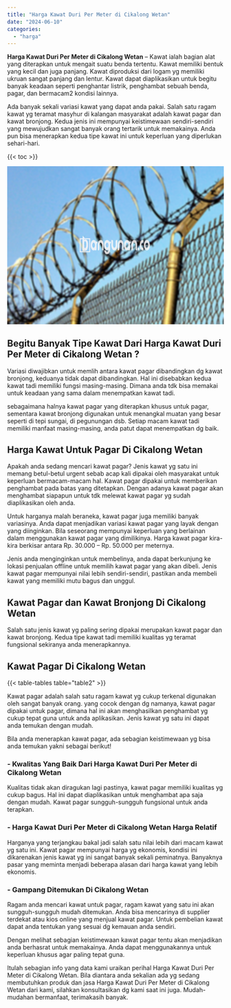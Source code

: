 ```yaml
---
title: "Harga Kawat Duri Per Meter di Cikalong Wetan"
date: "2024-06-10"
categories: 
  - "harga"
---
```


**Harga Kawat Duri Per Meter di Cikalong Wetan** – Kawat ialah bagian alat yang diterapkan untuk mengait suatu benda tertentu. Kawat memiliki bentuk yang kecil dan juga panjang. Kawat diproduksi dari logam yg memiliki ukruan sangat panjang dan lentur. Kawat dapat diaplikasikan untuk begitu banyak keadaan seperti penghantar listrik, penghambat sebuah benda, pagar, dan bermacam2 kondisi lainnya.

Ada banyak sekali variasi kawat yang dapat anda pakai. Salah satu ragam kawat yg teramat masyhur di kalangan masyarakat adalah kawat pagar dan kawat bronjong. Kedua jenis ini mempunyai keistimewaan sendiri-sendiri yang mewujudkan sangat banyak orang tertarik untuk memakainya. Anda pun bisa menerapkan kedua tipe kawat ini untuk keperluan yang diperlukan sehari-hari.

{{< toc >}}

![Harga Kawat Duri Per Meter di Cikalong Wetan](/images/jual-kawat-murah09.png)

## Begitu Banyak Tipe Kawat Dari Harga Kawat Duri Per Meter di Cikalong Wetan ?

Variasi diwajibkan untuk memlih antara kawat pagar dibandingkan dg kawat bronjong, keduanya tidak dapat dibandingkan. Hal ini disebabkan kedua kawat tadi memiliki fungsi masing-masing. Dimana anda tdk bisa memakai untuk keadaan yang sama dalam menempatkan kawat tadi.

sebagaimana halnya kawat pagar yang diterapkan khusus untuk pagar, sementara kawat bronjong digunakan untuk menangkal muatan yang besar seperti di tepi sungai, di pegunungan dsb. Setiap macam kawat tadi memiliki manfaat masing-masing, anda patut dapat menempatkan dg baik.

## Harga Kawat Untuk Pagar Di Cikalong Wetan

Apakah anda sedang mencari kawat pagar? Jenis kawat yg satu ini memang betul-betul urgent sebab acap kali dipakai oleh masyarakat untuk keperluan bermacam-macam hal. Kawat pagar dipakai untuk memberikan penghambat pada batas yang ditetapkan. Dengan adanya kawat pagar akan menghambat siapapun untuk tdk melewat kawat pagar yg sudah diaplikasikan oleh anda.

Untuk harganya malah beraneka, kawat pagar juga memiliki banyak variasinya. Anda dapat menjadikan variasi kawat pagar yang layak dengan yang diinginkan. Bila seseorang mempunyai keperluan yang berlainan dalam menggunakan kawat pagar yang dimilikinya. Harga kawat pagar kira-kira berkisar antara Rp. 30.000 – Rp. 50.000 per meternya.

Jenis anda menginginkan untuk membelinya, anda dapat berkunjung ke lokasi penjualan offline untuk memilih kawat pagar yang akan dibeli. Jenis kawat pagar mempunyai nilai lebih sendiri-sendiri, pastikan anda membeli kawat yang memiliki mutu bagus dan unggul.

## Kawat Pagar dan Kawat Bronjong Di Cikalong Wetan

Salah satu jenis kawat yg paling sering dipakai merupakan kawat pagar dan kawat bronjong. Kedua tipe kawat tadi memiliki kualitas yg teramat fungsional sekiranya anda menerapkannya.

## Kawat Pagar Di Cikalong Wetan

{{< table-tables table="table2" >}}

Kawat pagar adalah salah satu ragam kawat yg cukup terkenal digunakan oleh sangat banyak orang. yang cocok dengan dg namanya, kawat pagar dipakai untuk pagar, dimana hal ini akan menghasilkan penghambat yg cukup tepat guna untuk anda aplikasikan. Jenis kawat yg satu ini dapat anda temukan dengan mudah.

Bila anda menerapkan kawat pagar, ada sebagian keistimewaan yg bisa anda temukan yakni sebagai berikut!

### \- Kwalitas Yang Baik Dari Harga Kawat Duri Per Meter di Cikalong Wetan

Kualitas tidak akan diragukan lagi pastinya, kawat pagar memiliki kualitas yg cukup bagus. Hal ini dapat diaplikasikan untuk menghambat apa saja dengan mudah. Kawat pagar sungguh-sungguh fungsional untuk anda terapkan.

### \- Harga Kawat Duri Per Meter di Cikalong Wetan Harga Relatif

Harganya yang terjangkau bakal jadi salah satu nilai lebih dari macam kawat yg satu ini. Kawat pagar mempunyai harga yg ekonomis, kondisi ini dikarenakan jenis kawat yg ini sangat banyak sekali peminatnya. Banyaknya pasar yang meminta menjadi beberapa alasan dari harga kawat yang lebih ekonomis.

### \- Gampang Ditemukan Di Cikalong Wetan

Ragam anda mencari kawat untuk pagar, ragam kawat yang satu ini akan sungguh-sungguh mudah ditemukan. Anda bisa mencarinya di supplier terdekat atau kios online yang menjual kawat pagar. Untuk pembelian kawat dapat anda tentukan yang sesuai dg kemauan anda sendiri.

Dengan melihat sebagian keistimewaan kawat pagar tentu akan menjadikan anda berhasrat untuk memakainya. Anda dapat menggunakannya untuk keperluan khusus agar paling tepat guna.

Itulah sebagian info yang data kami uraikan perihal Harga Kawat Duri Per Meter di Cikalong Wetan. Bila diantara anda sekalian ada yg sedang membutuhkan produk dan jasa Harga Kawat Duri Per Meter di Cikalong Wetan dari kami, silahkan konsultasikan dg kami saat ini juga. Mudah-mudahan bermanfaat, terimakasih banyak.
